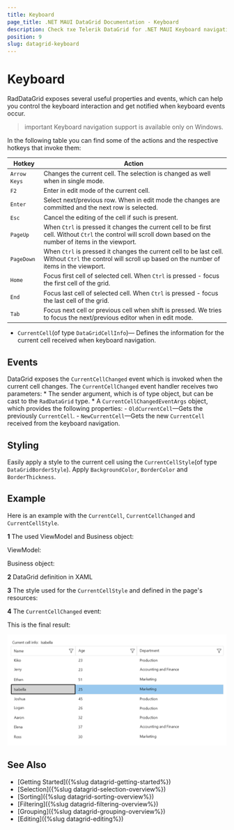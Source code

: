 ```yaml
---
title: Keyboard
page_title: .NET MAUI DataGrid Documentation - Keyboard
description: Check тхе Telerik DataGrid for .NET MAUI Keyboard navigation article.
position: 9
slug: datagrid-keyboard
---
```


# Keyboard

RadDataGrid exposes several useful properties and events, which can help you control the keyboard interaction and get notified when keyboard events occur.

>important Keyboard navigation support is available only on Windows.

In the following table you can find some of the actions and the respective hotkeys that invoke them:

| Hotkey 		    | Action 			|
|-------------------|-------------------|
| `Arrow Keys`      | Changes the current cell. The selection is changed as well when in single mode.|
| `F2`              | Enter in edit mode of the current cell.|
| `Enter `	        | Select next/previous row. When in edit mode the changes are committed and the next row is selected.|
| `Esc `		    | Cancel the editing of the cell if such is present.|
| `PageUp `		    | When `Ctrl` is pressed it changes the current cell to be first cell. Without `Ctrl` the control will scroll down based on the number of items in the viewport.|
| `PageDown `	    | When `Ctrl` is pressed it changes the current cell to be last cell. Without `Ctrl` the control will scroll up based on the number of items in the viewport.|
| `Home `	        | Focus first cell of selected cell. When `Ctrl` is pressed - focus the first cell of the grid.|
| `End  `	        | Focus last cell of selected cell. When `Ctrl` is pressed - focus the last cell of the grid.|
| `Tab  `	        | Focus next cell or previous cell when shift is pressed. We tries to focus the next/previous editor when in edit mode. |




* `CurrentCell`(of type `DataGridCellInfo`)&mdash; Defines the information for the current cell received when keyboard navigation. 

## Events

DataGrid exposes the `CurrentCellChanged` event which is invoked when the current cell changes. The `CurrentCellChanged` event handler receives two parameters:
	* The sender argument, which is of type object, but can be cast to the `RadDataGrid` type.
	* A `CurrentCellChangedEventArgs` object, which provides the following properties:
		- `OldCurrentCell`&mdash;Gets the previously `CurrentCell`.
		- `NewCurrentCell`&mdash;Gets the new `CurrentCell` received from the keyboard navigation.


## Styling

Easily apply a style to the current cell using the `CurrentCellStyle`(of type `DataGridBorderStyle`). Apply `BackgroundColor`, `BorderColor` and `BorderThickness`.

## Example

Here is an example with the `CurrentCell`, `CurrentCellChanged` and `CurrentCellStyle`.

**1** The used ViewModel and Business object:

ViewModel:

<snippet id='datagrid-grouping-propertygroupdescriptor-viewmodel' />

Business object:

<snippet id='datagrid-grouping-propertygroupdescriptor-object' />

**2** DataGrid definition in XAML

<snippet id='datagrid-keyboard-navigation-xaml' />

**3** The style used for the `CurrentCellStyle` and defined in the page's resources: 

<snippet id='datagrid-keyboard-navigation-style' />

**4** The `CurrentCellChanged` event:

<snippet id='datagrid-currentcell-changed' />

This is the final result:

![Keyboard navigation](images/datagrid-keyboard-navigation.png)


## See Also

- [Getting Started]({%slug datagrid-getting-started%})
- [Selection]({%slug datagrid-selection-overview%})
- [Sorting]({%slug datagrid-sorting-overview%})
- [Filtering]({%slug datagrid-filtering-overview%})
- [Grouping]({%slug datagrid-grouping-overview%})
- [Editing]({%slug datagrid-editing%})
